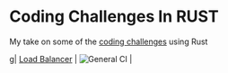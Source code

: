 # Coding Challenges In RUST
My take on some of the [coding challenges](https://codingchallenges.fyi/challenges/intro) using Rust

g| [Load Balancer](load-balancer) | ![General CI](https://github.com/ferranjr/build-your-own-in-rust/actions/workflows/load-balancer-general.yml/badge.svg) |